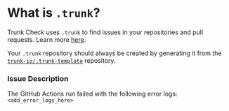 # What is `.trunk`?

Trunk Check uses `.trunk` to find issues in your repositories and pull requests. Learn more
[here][check-github-integration].

Your `.trunk` repository should always be created by generating it from the
[`trunk-io/.trunk-template`](https://github.com/trunk-io/.trunk-template) repository.

### Issue Description
The GitHub Actions run failed with the following error logs:
```<add_error_logs_here>```

[check-github-integration]: https://docs.trunk.io/docs/check-github-integration
